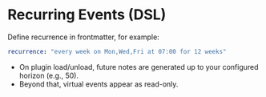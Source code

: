 # Recurring Events (DSL)

Define recurrence in frontmatter, for example:

```yaml
recurrence: "every week on Mon,Wed,Fri at 07:00 for 12 weeks"
```

- On plugin load/unload, future notes are generated up to your configured horizon (e.g., 50).
- Beyond that, virtual events appear as read-only.

